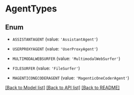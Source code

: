 # AgentTypes


## Enum

* `ASSISTANTAGENT` (value: `'AssistantAgent'`)

* `USERPROXYAGENT` (value: `'UserProxyAgent'`)

* `MULTIMODALWEBSURFER` (value: `'MultimodalWebSurfer'`)

* `FILESURFER` (value: `'FileSurfer'`)

* `MAGENTICONECODERAGENT` (value: `'MagenticOneCoderAgent'`)

[[Back to Model list]](../README.md#documentation-for-models) [[Back to API list]](../README.md#documentation-for-api-endpoints) [[Back to README]](../README.md)


